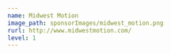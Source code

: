 ```yaml
---
name: Midwest Motion
image_path: sponsorImages/midwest_motion.png
rurl: http://www.midwestmotion.com/
level: 1
---
```



